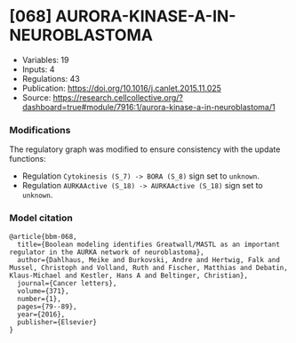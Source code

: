 # \[068\] AURORA-KINASE-A-IN-NEUROBLASTOMA

 - Variables: 19
 - Inputs: 4
 - Regulations: 43
 - Publication: https://doi.org/10.1016/j.canlet.2015.11.025
 - Source: https://research.cellcollective.org/?dashboard=true#module/7916:1/aurora-kinase-a-in-neuroblastoma/1


### Modifications

The regulatory graph was modified to ensure consistency with the update functions:

 - Regulation `Cytokinesis (S_7) -> BORA (S_8)` sign set to `unknown`.
 - Regulation `AURKAActive (S_18) -> AURKAActive (S_18)` sign set to `unknown`.


### Model citation

```
@article{bbm-068,
  title={Boolean modeling identifies Greatwall/MASTL as an important regulator in the AURKA network of neuroblastoma},
  author={Dahlhaus, Meike and Burkovski, Andre and Hertwig, Falk and Mussel, Christoph and Volland, Ruth and Fischer, Matthias and Debatin, Klaus-Michael and Kestler, Hans A and Beltinger, Christian},
  journal={Cancer letters},
  volume={371},
  number={1},
  pages={79--89},
  year={2016},
  publisher={Elsevier}
}

```

